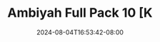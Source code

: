 --- 
title: "Ambiyah Full Pack 10 [K"
description: "streaming bokeh Ambiyah Full Pack 10 [K doodstream video full  "
date: 2024-08-04T16:53:42-08:00
file_code: "e25tmo86hh9v"
draft: false
cover: "8qvdt15q2xv6ip7c.jpg"
tags: ["Ambiyah", "Full", "Pack", "bokep-indo", "bokep-viral", "bokep-ig"]
length: 9
fld_id: "1483132"
foldername: "Ambiyah update"
categories: ["Ambiyah update"]
views: 0
---